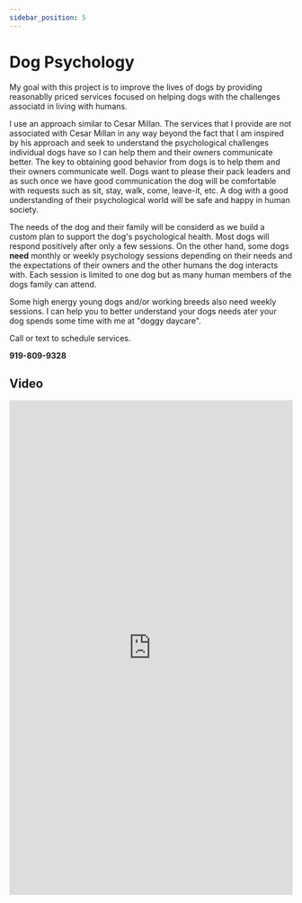 ```yaml
---
sidebar_position: 5
---
```

# Dog Psychology
My goal with this project is to improve the lives of dogs by providing
reasonablly priced services focused on helping dogs with the challenges
associatd in living with humans.

I use an approach similar to Cesar Millan. The services that I provide are
not associated with Cesar Millan in any way beyond the fact that I am inspired
by his approach and seek to understand the psychological challenges individual
dogs have so I can help them and their owners communicate better. The key to
obtaining good behavior from dogs is to help them and their owners communicate
well. Dogs want to please their pack leaders and as such once we have good
communication the dog will be comfortable with requests such as sit, stay,
walk, come, leave-it, etc. A dog with a good understanding of their
psychological world will be safe and happy in human society.

The needs of the dog and their family will be considerd as we build a custom
plan to support the dog's psychological health. Most dogs will respond
positively after only a few sessions. On the other hand, some dogs **need**
monthly or weekly psychology sessions depending on their needs and the
expectations of their owners and the other humans the dog interacts with.
Each session is limited to one dog but as many human members of the dogs
family can attend.

Some high energy young dogs and/or working breeds also need weekly sessions.
I can help you to better understand your dogs needs ater your dog spends some
time with me at "doggy daycare".

Call or text to schedule services.

**919-809-9328**

## Video

<iframe
width="100%"
height="881"
src="https://www.youtube.com/embed/AxVMHu9aWJ0"
title="Rainy days with Tig"
frameborder="0"
allowfullscreen>
</iframe>
